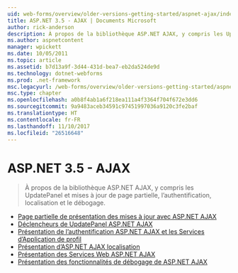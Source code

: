```yaml
---
uid: web-forms/overview/older-versions-getting-started/aspnet-ajax/index
title: ASP.NET 3.5 - AJAX | Documents Microsoft
author: rick-anderson
description: À propos de la bibliothèque ASP.NET AJAX, y compris les UpdatePanel et mises à jour de page partielle, l’authentification, localisation et le débogage.
ms.author: aspnetcontent
manager: wpickett
ms.date: 10/05/2011
ms.topic: article
ms.assetid: b7d13a9f-3d44-431d-bea7-eb2da524de9d
ms.technology: dotnet-webforms
ms.prod: .net-framework
msc.legacyurl: /web-forms/overview/older-versions-getting-started/aspnet-ajax
msc.type: chapter
ms.openlocfilehash: a0b8f4ab1a6f218ea111a4f3364f704f672e3dd6
ms.sourcegitcommit: 9a9483aceb34591c97451997036a9120c3fe2baf
ms.translationtype: HT
ms.contentlocale: fr-FR
ms.lasthandoff: 11/10/2017
ms.locfileid: "26516648"
---
```

<a name="aspnet-35---ajax"></a>ASP.NET 3.5 - AJAX
====================
> À propos de la bibliothèque ASP.NET AJAX, y compris les UpdatePanel et mises à jour de page partielle, l’authentification, localisation et le débogage.


- [Page partielle de présentation des mises à jour avec ASP.NET AJAX](understanding-partial-page-updates-with-asp-net-ajax.md)
- [Déclencheurs de UpdatePanel ASP.NET AJAX](understanding-asp-net-ajax-updatepanel-triggers.md)
- [Présentation de l’authentification ASP.NET AJAX et les Services d’Application de profil](understanding-asp-net-ajax-authentication-and-profile-application-services.md)
- [Présentation d’ASP.NET AJAX localisation](understanding-asp-net-ajax-localization.md)
- [Présentation des Services Web ASP.NET AJAX](understanding-asp-net-ajax-web-services.md)
- [Présentation des fonctionnalités de débogage de ASP.NET AJAX](understanding-asp-net-ajax-debugging-capabilities.md)

